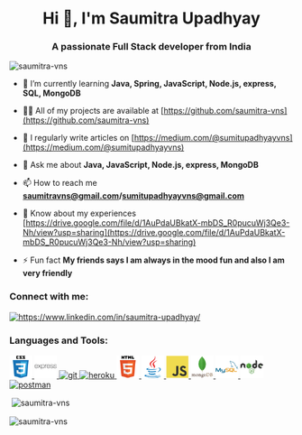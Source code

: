 <h1 align="center">Hi 👋, I'm Saumitra Upadhyay</h1>
<h3 align="center">A passionate Full Stack developer from India</h3>

<p align="left"> <img src="https://komarev.com/ghpvc/?username=saumitra-vns&label=Profile%20views&color=0e75b6&style=flat" alt="saumitra-vns" /> </p>

- 🌱 I’m currently learning **Java, Spring, JavaScript, Node.js, express, SQL, MongoDB**

- 👨‍💻 All of my projects are available at [https://github.com/saumitra-vns](https://github.com/saumitra-vns)

- 📝 I regularly write articles on [https://medium.com/@sumitupadhyayvns](https://medium.com/@sumitupadhyayvns)

- 💬 Ask me about **Java, JavaScript, Node.js, express, MongoDB**

- 📫 How to reach me **saumitravns@gmail.com/sumitupadhyayvns@gmail.com**

- 📄 Know about my experiences [https://drive.google.com/file/d/1AuPdaUBkatX-mbDS_R0pucuWj3Qe3-Nh/view?usp=sharing](https://drive.google.com/file/d/1AuPdaUBkatX-mbDS_R0pucuWj3Qe3-Nh/view?usp=sharing)

- ⚡ Fun fact **My friends says I am always in the mood fun and also I am very friendly**

<h3 align="left">Connect with me:</h3>
<p align="left">
<a href="https://linkedin.com/in/https://www.linkedin.com/in/saumitra-upadhyay/" target="blank"><img align="center" src="https://raw.githubusercontent.com/rahuldkjain/github-profile-readme-generator/master/src/images/icons/Social/linked-in-alt.svg" alt="https://www.linkedin.com/in/saumitra-upadhyay/" height="30" width="40" /></a>
</p>

<h3 align="left">Languages and Tools:</h3>
<p align="left"> <a href="https://www.w3schools.com/css/" target="_blank" rel="noreferrer"> <img src="https://raw.githubusercontent.com/devicons/devicon/master/icons/css3/css3-original-wordmark.svg" alt="css3" width="40" height="40"/> </a> <a href="https://expressjs.com" target="_blank" rel="noreferrer"> <img src="https://raw.githubusercontent.com/devicons/devicon/master/icons/express/express-original-wordmark.svg" alt="express" width="40" height="40"/> </a> <a href="https://git-scm.com/" target="_blank" rel="noreferrer"> <img src="https://www.vectorlogo.zone/logos/git-scm/git-scm-icon.svg" alt="git" width="40" height="40"/> </a> <a href="https://heroku.com" target="_blank" rel="noreferrer"> <img src="https://www.vectorlogo.zone/logos/heroku/heroku-icon.svg" alt="heroku" width="40" height="40"/> </a> <a href="https://www.w3.org/html/" target="_blank" rel="noreferrer"> <img src="https://raw.githubusercontent.com/devicons/devicon/master/icons/html5/html5-original-wordmark.svg" alt="html5" width="40" height="40"/> </a> <a href="https://www.java.com" target="_blank" rel="noreferrer"> <img src="https://raw.githubusercontent.com/devicons/devicon/master/icons/java/java-original.svg" alt="java" width="40" height="40"/> </a> <a href="https://developer.mozilla.org/en-US/docs/Web/JavaScript" target="_blank" rel="noreferrer"> <img src="https://raw.githubusercontent.com/devicons/devicon/master/icons/javascript/javascript-original.svg" alt="javascript" width="40" height="40"/> </a> <a href="https://www.mongodb.com/" target="_blank" rel="noreferrer"> <img src="https://raw.githubusercontent.com/devicons/devicon/master/icons/mongodb/mongodb-original-wordmark.svg" alt="mongodb" width="40" height="40"/> </a> <a href="https://www.mysql.com/" target="_blank" rel="noreferrer"> <img src="https://raw.githubusercontent.com/devicons/devicon/master/icons/mysql/mysql-original-wordmark.svg" alt="mysql" width="40" height="40"/> </a> <a href="https://nodejs.org" target="_blank" rel="noreferrer"> <img src="https://raw.githubusercontent.com/devicons/devicon/master/icons/nodejs/nodejs-original-wordmark.svg" alt="nodejs" width="40" height="40"/> </a> <a href="https://postman.com" target="_blank" rel="noreferrer"> <img src="https://www.vectorlogo.zone/logos/getpostman/getpostman-icon.svg" alt="postman" width="40" height="40"/> </a> </p>

<p>&nbsp;<img align="center" src="https://github-readme-stats.vercel.app/api?username=saumitra-vns&show_icons=true&locale=en" alt="saumitra-vns" /></p>

<p><img align="center" src="https://github-readme-streak-stats.herokuapp.com/?user=saumitra-vns&" alt="saumitra-vns" /></p>
